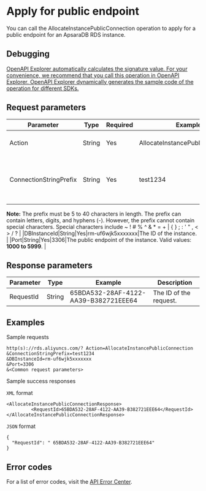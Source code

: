 # Apply for public endpoint

You can call the AllocateInstancePublicConnection operation to apply for a public endpoint for an ApsaraDB RDS instance.

## Debugging

[OpenAPI Explorer automatically calculates the signature value. For your convenience, we recommend that you call this operation in OpenAPI Explorer. OpenAPI Explorer dynamically generates the sample code of the operation for different SDKs.](https://api.aliyun.com/#product=Rds&api=AllocateInstancePublicConnection&type=RPC&version=2014-08-15)

## Request parameters

|Parameter|Type|Required|Example|Description|
|---------|----|--------|-------|-----------|
|Action|String|Yes|AllocateInstancePublicConnection|The operation that you want to perform. Set the value to **AllocateInstancePublicConnection**. |
|ConnectionStringPrefix|String|Yes|test1234|The prefix of the public endpoint. A complete public endpoint is in the following format: <Prefix\>. <Database engine name\>.rds.aliyuncs.com. Example: test1234.mysql.rds.aliyuncs.com.

 **Note:** The prefix must be 5 to 40 characters in length. The prefix can contain letters, digits, and hyphens \(-\). However, the prefix cannot contain special characters. Special characters include ~ ! \# % ^ & \* = + \| \{ \} ; : ' " , < \> / ? |
|DBInstanceId|String|Yes|rm-uf6wjk5xxxxxxx|The ID of the instance. |
|Port|String|Yes|3306|The public endpoint of the instance. Valid values: **1000 to 5999**. |

## Response parameters

|Parameter|Type|Example|Description|
|---------|----|-------|-----------|
|RequestId|String|65BDA532-28AF-4122-AA39-B382721EEE64|The ID of the request. |

## Examples

Sample requests

```
http(s)://rds.aliyuncs.com/? Action=AllocateInstancePublicConnection
&ConnectionStringPrefix=test1234
&DBInstanceId=rm-uf6wjk5xxxxxxx
&Port=3306
&<Common request parameters>
```

Sample success responses

`XML` format

```
<AllocateInstancePublicConnectionResponse>
         <RequestId>65BDA532-28AF-4122-AA39-B382721EEE64</RequestId>
</AllocateInstancePublicConnectionResponse>
```

`JSON` format

```
{
  "RequestId": " 65BDA532-28AF-4122-AA39-B382721EEE64"
}
```

## Error codes

For a list of error codes, visit the [API Error Center](https://error-center.alibabacloud.com/status/product/Rds).

